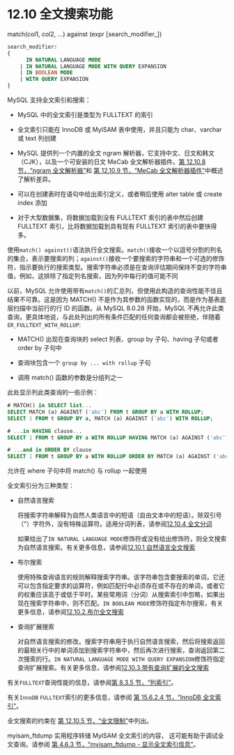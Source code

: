 # 12.10 全文搜索功能

match(col1, col2, ...) against (expr [search_modifier_])

```sql
search_modifier:
{
      IN NATURAL LANGUAGE MODE
    | IN NATURAL LANGUAGE MODE WITH QUERY EXPANSION
    | IN BOOLEAN MODE
    | WITH QUERY EXPANSION
}
```

MySQL 支持全文索引和搜索：

+ MySQL 中的全文索引是类型为 FULLTEXT 的索引

+ 全文索引只能在 InnoDB 或 MyISAM 表中使用，并且只能为 char、varchar 或 text 列创建

+ MySQL 提供列一个内置的全文 ngram 解析器，它支持中文、日文和韩文（CJK），以及一个可安装的日文 MeCab 全文解析器插件。[第 12.10.8 节，“ngram 全文解析器”](https://dev.mysql.com/doc/refman/8.0/en/fulltext-search-ngram.html "12.10.8 ngram 全文解析器")和 [第 12.10.9 节，“MeCab 全文解析器插件”](https://dev.mysql.com/doc/refman/8.0/en/fulltext-search-mecab.html "12.10.9 MeCab 全文解析器插件")中概述了解析差异。

+ 可以在创建表时在语句中给出索引定义，或者稍后使用 alter table 或 create index 添加

+ 对于大型数据集，将数据加载到没有 FULLTEXT 索引的表中然后创建 FULLTEXT 索引，比将数据加载到具有现有 FULLTEXT 索引的表中要快得多。

使用`match() against()`语法执行全文搜索。`match()`接收一个以逗号分割的列名的集合，表示要搜索的列；`against()`接收一个要搜索的字符串和一个可选的修饰符，指示要执行的搜索类型。搜索字符串必须是在查询评估期间保持不变的字符串值，例如，这排除了指定列名搜索，因为列中每行的值可能不同

以前，MySQL 允许使用带有`match()`的汇总列，但使用此构造的查询性能不佳且结果不可靠。这是因为 MATCH() 不是作为其参数的函数实现的，而是作为基表底层扫描中当前行的行 ID 的函数。从 MySQL 8.0.28 开始，MySQL 不再允许此类查询，更具体地说，与此处列出的所有条件匹配的任何查询都会被拒绝，伴随着`ER_FULLTEXT_WITH_ROLLUP`:

+ MATCH() 出现在查询块的 select 列表、group by 子句、having 子句或者 order by 子句中

+ 查询块包含一个 `group by ... with rollup` 子句

+ 调用 match() 函数的参数是分组列之一

此处显示列此类查询的一些示例：

```sql
# MATCH() in SELECT list...
SELECT MATCH (a) AGAINST ('abc') FROM t GROUP BY a WITH ROLLUP;
SELECT 1 FROM t GROUP BY a, MATCH (a) AGAINST ('abc') WITH ROLLUP;

# ...in HAVING clause...
SELECT 1 FROM t GROUP BY a WITH ROLLUP HAVING MATCH (a) AGAINST ('abc');

# ...and in ORDER BY clause
SELECT 1 FROM t GROUP BY a WITH ROLLUP ORDER BY MATCH (a) AGAINST ('abc');
```

允许在 where 子句中将 match() 与 rollup 一起使用

全文索引分为三种类型：

+ 自然语言搜索
  
  将搜索字符串解释为自然人类语言中的短语（自由文本中的短语）。除双引号（"）字符外，没有特殊运算符。适用分词列表，请参阅[12.10.4 全文分词](./12.10.4.全文分词.md)
  
  如果给出了`IN NATURAL LANGUAGE MODE`修饰符或没有给出修饰符，则全文搜索为自然语言搜索。有关更多信息，请参阅[12.10.1 自然语言全文搜索](./12.10.1.自然语言全文搜索.md)

+ 布尔搜索
  
  使用特殊查询语言的规则解释搜索字符串。该字符串包含要搜索的单词，它还可以包含指定要求的运算符，例如匹配行中必须存在或不存在的单词，或者它的权重应该高于或低于平时。某些常用词（分词）从搜索索引中忽略，如果出现在搜索字符串中，则不匹配。`IN BOOLEAN MODE`修饰符指定布尔搜索，有关更多信息，请参阅[12.10.2.布尔全文搜索](./12.10.2.布尔全文搜索.md)

+ 查询扩展搜索
  
  对自然语言搜索的修改。搜索字符串用于执行自然语言搜索，然后将搜索返回的最相关行中的单词添加到搜索字符串中，然后再次进行搜索，查询返回第二次搜索的行。`IN NATURAL LANGUAGE MODE WITH QUERY EXPANSION`修饰符指定查询扩展搜索。有关更多信息，请参阅[12.10.3.带有查询扩展的全文搜索](./12.10.3.带有查询扩展的全文搜索.md)

有关`FULLTEXT`查询性能的信息，请参阅[第 8.3.5 节，“列索引”](https://dev.mysql.com/doc/refman/8.0/en/column-indexes.html "8.3.5 列索引")。

有关`InnoDB` `FULLTEXT`索引的更多信息，请参阅 [第 15.6.2.4 节，“InnoDB 全文索引”](https://dev.mysql.com/doc/refman/8.0/en/innodb-fulltext-index.html "15.6.2.4 InnoDB 全文索引")。

全文搜索的约束在 [第 12.10.5 节，“全文限制”](./12.10.5.全文搜索限制.md)中列出。

myisam_ftdump 实用程序转储 MyISAM 全文索引的内容， 这可能有助于调试全文查询。请参阅 [第 4.6.3 节，“myisam_ftdump - 显示全文索引信息”](https://dev.mysql.com/doc/refman/8.0/en/myisam-ftdump.html "4.6.3 myisam_ftdump——显示全文索引信息")。
